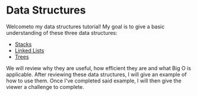 # Data Structures

Welcometo my data structures tutorial! My goal is to give a basic understanding of these three data structures:

 - [Stacks](stacks.md)
 - [Linked Lists](linkedlists.md)
 - [Trees](trees.md)

  We will review why they are useful, how efficient they are and what Big O is applicable. After reviewing these data structures, I will give an example of how to use them. Once I've completed said example, I will then give the viewer a challenge to complete. 
        


